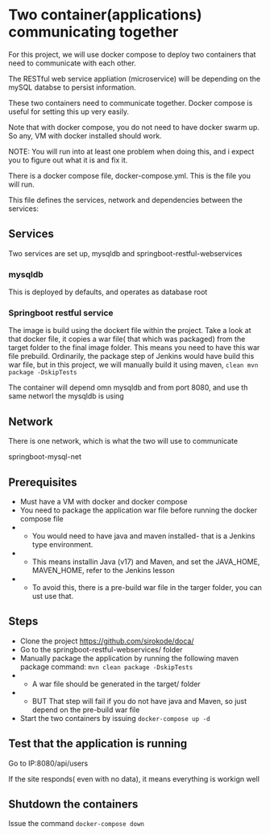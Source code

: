 # Two container(applications) communicating together
For this project, we will use docker compose to deploy two containers that need to communicate with each other.

The RESTful web service appliation (microservice) will be depending on the mySQL databse to persist information. 

These two containers need to communicate together. Docker compose is useful for setting this up very easily.

Note that with docker compose, you do not need to have docker swarm up. So any, VM with docker installed should work.

NOTE: You will run into at least one problem when doing this, and i expect you to figure out what it is and fix it.

There is a docker compose file, docker-compose.yml. This is the file you will run.

This file defines the services, network and dependencies between the services:

## Services
Two services are set up, mysqldb and springboot-restful-webservices

### mysqldb

This is deployed by defaults, and operates as database root

### Springboot restful service

The image is build using the dockert file within the project. Take a look at that docker file, it copies a war file( that which was packaged) from the target folder to the final image
folder. This means you need to have this war file prebuild. Ordinarily, the package step of Jenkins would have build this war file, but in this project, we will manually build it 
using maven, `clean mvn package -DskipTests`

The container will depend omn mysqldb and from port 8080, and use th same networl the mysqldb is using

## Network

There is one network, which is what the two will use to communicate

springboot-mysql-net

## Prerequisites
* Must have a VM with docker and docker compose
* You need to package the application war file before running the docker compose file
* * You would need to have java and maven installed- that is a Jenkins type environment. 
* * This means installin Java (v17) and Maven, and set the JAVA_HOME, MAVEN_HOME, refer to the Jenkins lesson
* * To avoid this, there is a pre-build war file in the targer folder, you can ust use that. 

## Steps

* Clone the project https://github.com/sirokode/doca/
* Go to the springboot-restful-webservices/ folder
* Manually package the application by running the following maven package command: `mvn clean package -DskipTests`
* * A war file should be generated in the target/ folder
* * BUT That step will fail if you do not have java and Maven, so just depend on the pre-build war file
* Start the two containers by issuing `docker-compose up -d`

## Test that the application is running
Go to IP:8080/api/users

If the site responds( even with no data), it means everything is workign well

## Shutdown the containers
Issue the command `docker-compose down`
